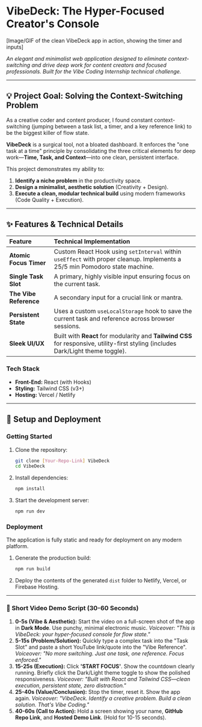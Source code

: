 # VibeDeck: The Hyper-Focused Creator's Console

[Image/GIF of the clean VibeDeck app in action, showing the timer and inputs]

*An elegant and minimalist web application designed to eliminate context-switching and drive deep work for content creators and focused professionals. Built for the Vibe Coding Internship technical challenge.*

---

## 💡 Project Goal: Solving the Context-Switching Problem

As a creative coder and content producer, I found constant context-switching (jumping between a task list, a timer, and a key reference link) to be the biggest killer of flow state.

**VibeDeck** is a surgical tool, not a bloated dashboard. It enforces the "one task at a time" principle by consolidating the three critical elements for deep work—**Time, Task, and Context**—into one clean, persistent interface.

This project demonstrates my ability to:
1.  **Identify a niche problem** in the productivity space.
2.  **Design a minimalist, aesthetic solution** (Creativity + Design).
3.  **Execute a clean, modular technical build** using modern frameworks (Code Quality + Execution).

---

## ✨ Features & Technical Details

| Feature | Technical Implementation |
| :--- | :--- |
| **Atomic Focus Timer** | Custom React Hook using `setInterval` within `useEffect` with proper cleanup. Implements a $25/5$ min Pomodoro state machine. |
| **Single Task Slot** | A primary, highly visible input ensuring focus on the current task. |
| **The Vibe Reference** | A secondary input for a crucial link or mantra. |
| **Persistent State** | Uses a custom `useLocalStorage` hook to save the current task and reference across browser sessions. |
| **Sleek UI/UX** | Built with **React** for modularity and **Tailwind CSS** for responsive, utility-first styling (includes Dark/Light theme toggle). |

### Tech Stack

* **Front-End:** React (with Hooks)
* **Styling:** Tailwind CSS (v3+)
* **Hosting:** Vercel / Netlify

---

## 🚀 Setup and Deployment

### Getting Started

1.  Clone the repository:
    ```bash
    git clone [Your-Repo-Link] VibeDeck
    cd VibeDeck
    ```
2.  Install dependencies:
    ```bash
    npm install
    ```
3.  Start the development server:
    ```bash
    npm run dev
    ```

### Deployment

The application is fully static and ready for deployment on any modern platform.

1.  Generate the production build:
    ```bash
    npm run build
    ```
2.  Deploy the contents of the generated `dist` folder to Netlify, Vercel, or Firebase Hosting.

---

### 🎥 Short Video Demo Script (30-60 Seconds)

1.  **0-5s (Vibe & Aesthetic):** Start the video on a full-screen shot of the app in **Dark Mode**. Use punchy, minimal electronic music. *Voiceover: "This is VibeDeck: your hyper-focused console for flow state."*
2.  **5-15s (Problem/Solution):** Quickly type a complex task into the "Task Slot" and paste a short YouTube link/quote into the "Vibe Reference". *Voiceover: "No more switching. Just one task, one reference. Focus enforced."*
3.  **15-25s (Execution):** Click **'START FOCUS'**. Show the countdown clearly running. Briefly click the Dark/Light theme toggle to show the polished responsiveness. *Voiceover: "Built with React and Tailwind CSS—clean execution, persistent state, zero distraction."*
4.  **25-40s (Value/Conclusion):** Stop the timer, reset it. Show the app again. *Voiceover: "VibeDeck. Identify a creative problem. Build a clean solution. That's Vibe Coding."*
5.  **40-60s (Call to Action):** Hold a screen showing your name, **GitHub Repo Link**, and **Hosted Demo Link**. (Hold for 10-15 seconds).
